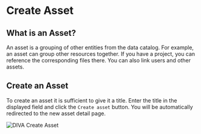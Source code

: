 # Create Asset

## What is an Asset?

An asset is a grouping of other entities from the data catalog.
For example, an asset can group other resources together.
If you have a project, you can reference the corresponding files there.
You can also link users and other assets.

## Create an Asset

To create an asset it is sufficient to give it a title.
Enter the title in the displayed field and click the `Create asset` button.
You will be automatically redirected to the new asset detail page.

<div class="flex justify-center">
    <img class="rounded-lg" :src="$withBase('/assets/screenshots/create/create_asset.png')" alt="DIVA Create Asset">
</div>
